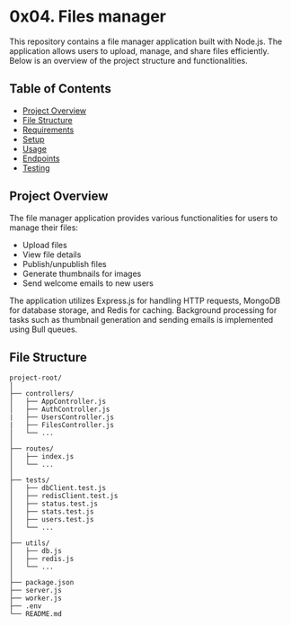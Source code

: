 # 0x04. Files manager

This repository contains a file manager application built with Node.js. The application allows users to upload, manage, and share files efficiently. Below is an overview of the project structure and functionalities.

## Table of Contents

- [Project Overview](#project-overview)
- [File Structure](#file-structure)
- [Requirements](#requirements)
- [Setup](#setup)
- [Usage](#usage)
- [Endpoints](#endpoints)
- [Testing](#testing)

## Project Overview

The file manager application provides various functionalities for users to manage their files:

- Upload files
- View file details
- Publish/unpublish files
- Generate thumbnails for images
- Send welcome emails to new users

The application utilizes Express.js for handling HTTP requests, MongoDB for database storage, and Redis for caching. Background processing for tasks such as thumbnail generation and sending emails is implemented using Bull queues.

## File Structure

```
project-root/
│
├── controllers/
│   ├── AppController.js
│   ├── AuthController.js
|   ├── UsersController.js
|   ├── FilesController.js     
│   └── ...
│
├── routes/
│   ├── index.js
│   └── ...
│
├── tests/ 
│   ├── dbClient.test.js
│   ├── redisClient.test.js
│   ├── status.test.js
│   ├── stats.test.js
│   ├── users.test.js
│   └── ...
│
├── utils/
│   ├── db.js
│   ├── redis.js
│   └── ...
│
├── package.json
├── server.js
├── worker.js
├── .env
└── README.md
```
